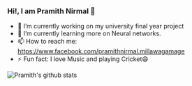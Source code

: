 ### Hi!, I am Pramith Nirmal 👋



- 🔭 I’m currently working on my university final year project
- 🌱 I’m currently learning more on Neural networks.
- 📫 How to reach me: https://www.facebook.com/pramithnirmal.millawagamage
- ⚡ Fun fact: I love Music and playing Cricket😄
<!--
**nirmalgamage/nirmalgamage** is a ✨ _special_ ✨ repository because its `README.md` (this file) appears on your GitHub profile.
-->
![Pramith's github stats](https://github-readme-stats.vercel.app/api?username=nirmalgamage&show_icons=true&hide=contribs,issues)
